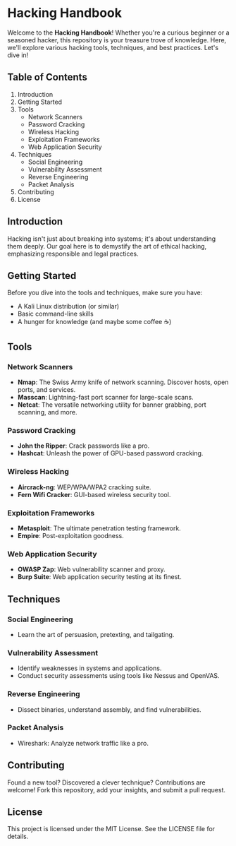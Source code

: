 # Hacking Handbook

Welcome to the **Hacking Handbook**! Whether you're a curious beginner or a seasoned hacker, this repository is your treasure trove of knowledge. Here, we'll explore various hacking tools, techniques, and best practices. Let's dive in!

## Table of Contents

1. Introduction
2. Getting Started
3. Tools
    - Network Scanners
    - Password Cracking
    - Wireless Hacking
    - Exploitation Frameworks
    - Web Application Security
4. Techniques
    - Social Engineering
    - Vulnerability Assessment
    - Reverse Engineering
    - Packet Analysis
5. Contributing
6. License

## Introduction

Hacking isn't just about breaking into systems; it's about understanding them deeply. Our goal here is to demystify the art of ethical hacking, emphasizing responsible and legal practices.

## Getting Started

Before you dive into the tools and techniques, make sure you have:

- A Kali Linux distribution (or similar)
- Basic command-line skills
- A hunger for knowledge (and maybe some coffee ☕)

## Tools

### Network Scanners

- **Nmap**: The Swiss Army knife of network scanning. Discover hosts, open ports, and services.
- **Masscan**: Lightning-fast port scanner for large-scale scans.
- **Netcat**: The versatile networking utility for banner grabbing, port scanning, and more.

### Password Cracking

- **John the Ripper**: Crack passwords like a pro.
- **Hashcat**: Unleash the power of GPU-based password cracking.

### Wireless Hacking

- **Aircrack-ng**: WEP/WPA/WPA2 cracking suite.
- **Fern Wifi Cracker**: GUI-based wireless security tool.

### Exploitation Frameworks

- **Metasploit**: The ultimate penetration testing framework.
- **Empire**: Post-exploitation goodness.

### Web Application Security

- **OWASP Zap**: Web vulnerability scanner and proxy.
- **Burp Suite**: Web application security testing at its finest.

## Techniques

### Social Engineering

- Learn the art of persuasion, pretexting, and tailgating.

### Vulnerability Assessment

- Identify weaknesses in systems and applications.
- Conduct security assessments using tools like Nessus and OpenVAS.

### Reverse Engineering

- Dissect binaries, understand assembly, and find vulnerabilities.

### Packet Analysis

- Wireshark: Analyze network traffic like a pro.

## Contributing

Found a new tool? Discovered a clever technique? Contributions are welcome! Fork this repository, add your insights, and submit a pull request.

## License

This project is licensed under the MIT License. See the LICENSE file for details.
